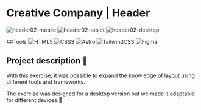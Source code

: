 # Creative Company | Header 
![header02-mobile](https://github.com/Paul1226/Creative-Company/assets/155583856/45855ba3-a950-49c9-8cf1-5a9ba07bd566)
![header02-tablet](https://github.com/Paul1226/Creative-Company/assets/155583856/6f0ca9cd-6d00-4a90-8ab6-bfb3ef5fec31)
![header02-desktop](https://github.com/Paul1226/Creative-Company/assets/155583856/df378ded-1ff6-4d76-91f8-fbaf27808f39)

##Tools
![HTML5](https://img.shields.io/badge/html5-%23E34F26.svg?style=for-the-badge&logo=html5&logoColor=white)
![CSS3](https://img.shields.io/badge/CSS%20-%231572B6.svg?style=for-the-badge&logo=css3&logoColor=white)
![Astro](https://img.shields.io/badge/astro-%232C2052.svg?style=for-the-badge&logo=astro&logoColor=white)
![TailwindCSS](https://img.shields.io/badge/tailwindcss-%2338B2AC.svg?style=for-the-badge&logo=tailwind-css&logoColor=white)
![Figma](https://img.shields.io/badge/figma-%23F24E1E.svg?style=for-the-badge&logo=figma&logoColor=white)

## Project description 📄
With this exercise, it was possible to expand the knowledge of layout using different tools and frameworks.

The exercise was designed for a desktop version but we made it adaptable for different devices.📱
